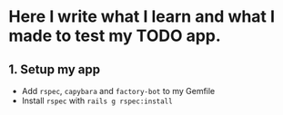 # Here I write what I learn and what I made to test my TODO app.

## 1. Setup my app
* Add `rspec`, `capybara` and `factory-bot` to my Gemfile
* Install `rspec` with `rails g rspec:install`
